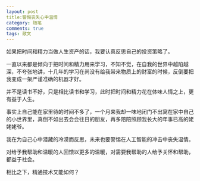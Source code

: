 ```yaml
---
layout: post
title:警惕丧失心中温情
category: 随笔
comments: true
tags: 散文
---
```


如果把时间和精力当做人生资产的话，我要认真反思自己的投资策略了。

一直以来都是倾向于把时间和精力用来学习，不知不觉，在自我的世界中越陷越深，不夸张地讲，十几年的学习在尚没有给我带来物质上的财富的时候，反倒要把我变成一架严谨准确的机器才好。

并不是读书不好，只是相比读书和学习，此时把时间和精力花在体味人情之上，更有益于人生。

事实上自己能在家里待的时间不多了，一个月来我却一味地闭门不出窝在家中自己的小世界里，真倒不如出去会会往日的朋友，再多陪陪照顾我长大的年事已高的姥姥姥爷。

我在为自己心中潜藏的冷漠而反思，未来也要警惕在人工智能的冲击中丧失温情。

对给予我帮助和温暖的人回馈以更多的温暖，对需要我帮助的人给予关怀和帮助，都益于社会。

相比之下，精通技术又能如何？
